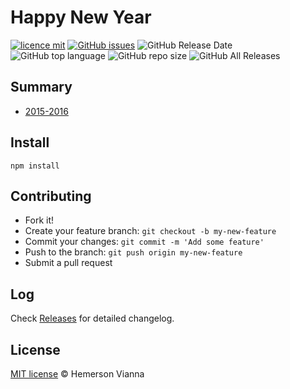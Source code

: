 # Happy New Year

[![licence mit](https://img.shields.io/badge/license-MIT-blue.svg?style=flat-square)](http://hemersonvianna.mit-license.org/)
[![GitHub issues](https://img.shields.io/github/issues/org-victorinox/festivities-happy-new-year.svg)](https://github.com/org-victorinox/festivities-happy-new-year/issues)
![GitHub Release Date](https://img.shields.io/github/release-date/org-victorinox/festivities-happy-new-year.svg)
![GitHub top language](https://img.shields.io/github/languages/top/org-victorinox/festivities-happy-new-year.svg)
![GitHub repo size](https://img.shields.io/github/repo-size/org-victorinox/festivities-happy-new-year.svg)
![GitHub All Releases](https://img.shields.io/github/downloads/org-victorinox/festivities-happy-new-year/total.svg)

## Summary

- [2015-2016](2015-2016/)

## Install

```
npm install
```

## Contributing

- Fork it!
- Create your feature branch: `git checkout -b my-new-feature`
- Commit your changes: `git commit -m 'Add some feature'`
- Push to the branch: `git push origin my-new-feature`
- Submit a pull request

## Log

Check [Releases](https://github.com/org-victorinox/festivities-happy-new-year/releases) for detailed changelog.

## License

[MIT license](http://hemersonvianna.mit-license.org/) © Hemerson Vianna
